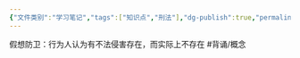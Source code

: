 ```yaml
---
{"文件类别":"学习笔记","tags":["知识点","刑法"],"dg-publish":true,"permalink":"/学习笔记studyup/刑总/假想防卫/","dgPassFrontmatter":true,"created":"2024-11-02T21:40:14.115+08:00","updated":"2024-11-02T21:40:39.439+08:00"}
---
```


假想防卫：行为人认为有不法侵害存在，而实际上不存在 #背诵/概念 